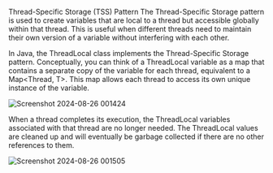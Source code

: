 Thread-Specific Storage (TSS) Pattern The Thread-Specific Storage pattern is used to create variables that are local to a thread but accessible globally within that thread. This is useful when different threads need to maintain their own version of a variable without interfering with each other. 

In Java, the ThreadLocal class implements the Thread-Specific Storage pattern. Conceptually, you can think of a ThreadLocal<T> variable as a map that contains a separate copy of the variable for each thread, equivalent to a Map<Thread, T>. This map allows each thread to access its own unique instance of the variable.

![Screenshot 2024-08-26 001424](https://github.com/user-attachments/assets/e1ae711f-4893-4a20-acdb-563a9fac8cd8)

When a thread completes its execution, the ThreadLocal variables associated with that thread are no longer needed. The ThreadLocal values are cleaned up and will eventually be garbage collected if there are no other references to them.

![Screenshot 2024-08-26 001505](https://github.com/user-attachments/assets/c18014f9-265e-4e85-ac8d-70f5a36263a3)
